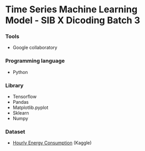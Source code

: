 # Time Series Machine Learning Model - SIB X Dicoding Batch 3

### Tools
- Google collaboratory

### Programming language
- Python

### Library
- Tensorflow
- Pandas
- Matplotlib.pyplot
- Sklearn
- Numpy

### Dataset
- [Hourly Energy Consumption](https://www.kaggle.com/datasets/robikscube/hourly-energy-consumption) (Kaggle)
